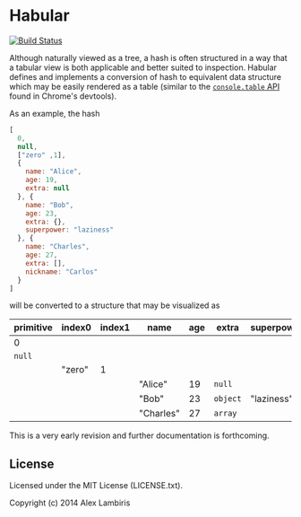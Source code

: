 Habular
=======

[![Build Status](https://travis-ci.org/biril/habular.png)](https://travis-ci.org/biril/habular)

Although naturally viewed as a tree, a hash is often structured in a way that a tabular view is
both applicable and better suited to inspection. Habular defines and implements a conversion of
hash to equivalent data structure which may be easily rendered as a table (similar to the
[`console.table` API](https://developer.chrome.com/devtools/docs/tips-and-tricks#console-table)
found in Chrome's devtools).

As an example, the hash

```javascript
[
  0,
  null,
  ["zero" ,1],
  {
    name: "Alice",
    age: 19,
    extra: null
  }, {
    name: "Bob",
    age: 23,
    extra: {},
    superpower: "laziness"
  }, {
    name: "Charles",
    age: 27,
    extra: [],
    nickname: "Carlos"
  }
]
```

will be converted to a structure that may be visualized as


| primitive | index0 | index1 | name      | age | extra    | superpower | nickname |
| --------- | ------ | ------ | --------- | --- | -------- | ---------- | -------- |
| 0         |        |        |           |     |          |            |          |
| `null`    |        |        |           |     |          |            |          |
|           | "zero" | 1      |           |     |          |            |          |
|           |        |        | "Alice"   | 19  | `null`   |            |          |
|           |        |        | "Bob"     | 23  | `object` | "laziness" |          |
|           |        |        | "Charles" | 27  | `array`  |            | "Carlos" |


This is a very early revision and further documentation is forthcoming.


License
-------

Licensed under the MIT License (LICENSE.txt).

Copyright (c) 2014 Alex Lambiris
